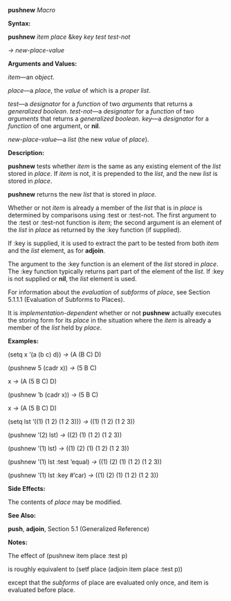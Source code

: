**pushnew** *Macro* 

**Syntax:** 

**pushnew** *item place* &key *key test test-not* 

*→ new-place-value* 

**Arguments and Values:** 

*item*—an *object*. 

*place*—a *place*, the *value* of which is a *proper list*. 

*test*—a *designator* for a *function* of two *arguments* that returns a *generalized boolean*. *test-not*—a *designator* for a *function* of two *arguments* that returns a *generalized boolean*. *key*—a *designator* for a *function* of one argument, or **nil**. 

*new-place-value*—a *list* (the new *value* of *place*). 

**Description:** 

**pushnew** tests whether *item* is the same as any existing element of the *list* stored in *place*. If *item* is not, it is prepended to the *list*, and the new *list* is stored in *place*. 

**pushnew** returns the new *list* that is stored in *place*. 

Whether or not *item* is already a member of the *list* that is in *place* is determined by comparisons using :test or :test-not. The first argument to the :test or :test-not function is *item*; the second argument is an element of the *list* in *place* as returned by the :key function (if supplied). 

If :key is supplied, it is used to extract the part to be tested from both *item* and the *list* element, as for **adjoin**. 

The argument to the :key function is an element of the *list* stored in *place*. The :key function typically returns part part of the element of the *list*. If :key is not supplied or **nil**, the *list* element is used. 

For information about the *evaluation* of *subforms* of *place*, see Section 5.1.1.1 (Evaluation of Subforms to Places). 



 

 

It is *implementation-dependent* whether or not **pushnew** actually executes the storing form for its *place* in the situation where the *item* is already a member of the *list* held by *place*. 

**Examples:** 

(setq x ’(a (b c) d)) *→* (A (B C) D) 

(pushnew 5 (cadr x)) *→* (5 B C) 

x *→* (A (5 B C) D) 

(pushnew ’b (cadr x)) *→* (5 B C) 

x *→* (A (5 B C) D) 

(setq lst ’((1) (1 2) (1 2 3))) *→* ((1) (1 2) (1 2 3)) 

(pushnew ’(2) lst) *→* ((2) (1) (1 2) (1 2 3)) 

(pushnew ’(1) lst) *→* ((1) (2) (1) (1 2) (1 2 3)) 

(pushnew ’(1) lst :test ’equal) *→* ((1) (2) (1) (1 2) (1 2 3)) 

(pushnew ’(1) lst :key #’car) *→* ((1) (2) (1) (1 2) (1 2 3)) 

**Side Effects:** 

The contents of *place* may be modified. 

**See Also:** 

**push**, **adjoin**, Section 5.1 (Generalized Reference) 

**Notes:** 

The effect of (pushnew item place :test p) 

is roughly equivalent to (setf place (adjoin item place :test p)) 

except that the *subforms* of place are evaluated only once, and item is evaluated before place. 